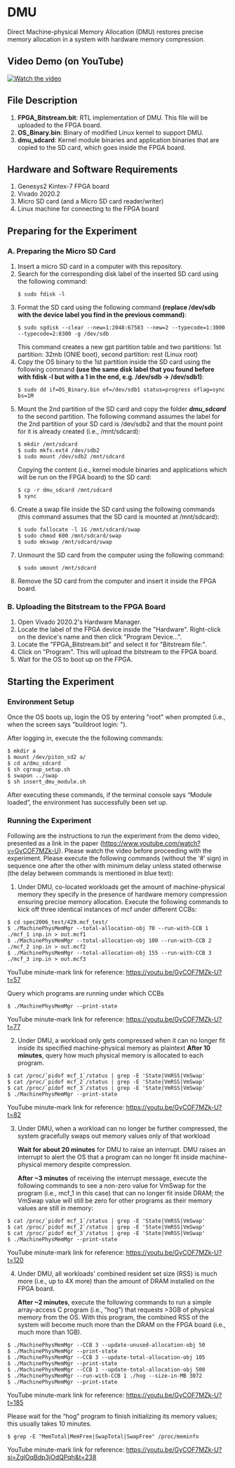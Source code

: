 # DMU
Direct Machine-physical Memory Allocation (DMU) restores precise memory allocation in a system with hardware memory compression.

## Video Demo (on YouTube)
[![Watch the video](https://img.youtube.com/vi/-1JG3JnIY3U/hqdefault.jpg)](https://youtu.be/-1JG3JnIY3U)

## File Description
1. **FPGA_Bitstream.bit**: RTL implementation of DMU. This file will be uploaded to the FPGA board.
2. **OS_Binary.bin**: Binary of modified Linux kernel to support DMU.
3. **dmu_sdcard**: Kernel module binaries and application binaries that are copied to the SD card, which goes inside the FPGA board.

## Hardware and Software Requirements
1. Genesys2 Kintex-7 FPGA board
2. Vivado 2020.2
3. Micro SD card (and a Micro SD card reader/writer)
4. Linux machine for connecting to the FPGA board

## Preparing for the Experiment
### A. Preparing the Micro SD Card
1. Insert a micro SD card in a computer with this repository.
2. Search for the corresponding disk label of the inserted SD card using the following command:
    ```
    $ sudo fdisk -l
    ```
3. Format the SD card using the following command **(replace /dev/sdb with the device label you find in the previous command)**:
    ```
    $ sudo sgdisk --clear --new=1:2048:67583 --new=2 --typecode=1:3000 --typecode=2:8300 -g /dev/sdb
    ```
    This command creates a new gpt partition table and two partitions: 1st partition: 32mb (ONIE boot), second partition: rest (Linux root)
4. Copy the OS binary to the 1st partition inside the SD card using the following command **(use the same disk label that you found before with fdisk -l but with a 1 in the end, e.g. /dev/sdb -> /dev/sdb1)**:
    ```
    $ sudo dd if=OS_Binary.bin of=/dev/sdb1 status=progress oflag=sync bs=1M
    ```
5. Mount the 2nd partition of the SD card and copy the folder  ***dmu_sdcard*** to the second partition. The following command assumes the label for the 2nd partition of your SD card is /dev/sdb2 and that the mount point for it is already created (i.e., /mnt/sdcard):
    ```
    $ mkdir /mnt/sdcard
    $ sudo mkfs.ext4 /dev/sdb2
    $ sudo mount /dev/sdb2 /mnt/sdcard
    ```
    Copying the content (i.e., kernel module binaries and applications which will be run on the FPGA board) to the SD card:
    ```
    $ cp -r dmu_sdcard /mnt/sdcard
    $ sync
    ```
6. Create a swap file inside the SD card using the following commands (this command assumes that the SD card is mounted at /mnt/sdcard):
    ```
    $ sudo fallocate -l 1G /mnt/sdcard/swap 
    $ sudo chmod 600 /mnt/sdcard/swap
    $ sudo mkswap /mnt/sdcard/swap
    ```
7. Unmount the SD card from the computer using the following command:
    ``` 
    $ sudo umount /mnt/sdcard
    ```
8. Remove the SD card from the computer and insert it inside the FPGA board.

### B. Uploading the Bitstream to the FPGA Board
1. Open Vivado 2020.2's Hardware Manager.
2. Locate the label of the FPGA device inside the "Hardware". Right-click on the device's name and then click "Program Device...". 
3. Locate the "FPGA_Bitstream.bit" and select it for "Bitstream file:".
4. Click on "Program". This will upload the bitstream to the FPGA board.
5. Wait for the OS to boot up on the FPGA.

## Starting the Experiment
### Environment Setup
Once the OS boots up, login the OS by entering "root" when prompted (i.e., when the screen says "buildroot login: ").

After logging in, execute the the following commands:
```
$ mkdir a
$ mount /dev/piton_sd2 a/
$ cd a/dmu_sdcard
$ sh cgroup_setup.sh
$ swapon ../swap
$ sh insert_dmu_module.sh
```
After executing these commands, if the terminal console says “Module loaded”, the environment has successfully been set up.

### Running the Experiment
Following are the instructions to run the experiment from the demo video, presented as a link in the paper (https://www.youtube.com/watch?v=GyCOF7MZk-U). Please watch the video before proceeding with the experiment. Please execute the following commands (without the ‘#’ sign) in sequence one after the other with minimum delay unless stated otherwise (the delay between commands is mentioned in blue text):
1. Under DMU, co-located workloads get the amount of machine-physical memory they specify in the presence of hardware memory compression ensuring precise memory allocation.
Execute the following commands to kick off three identical instances of mcf under different CCBs:
```
$ cd spec2006_test/429.mcf_test/
$ ./MachinePhysMemMgr --total-allocation-obj 70 --run-with-CCB 1 ./mcf_1 inp.in > out.mcf1
$ ./MachinePhysMemMgr --total-allocation-obj 100 --run-with-CCB 2 ./mcf_2 inp.in > out.mcf2
$ ./MachinePhysMemMgr --total-allocation-obj 155 --run-with-CCB 3 ./mcf_3 inp.in > out.mcf3
```
YouTube minute-mark link for reference: https://youtu.be/GyCOF7MZk-U?t=57 

Query which programs are running under which CCBs
```
$ ./MachinePhysMemMgr --print-state
```
YouTube minute-mark link for reference: https://youtu.be/GyCOF7MZk-U?t=77 

2. Under DMU, a workload only gets compressed when it can no longer fit inside its specified machine-physical memory as plaintext
**After 10 minutes**, query how much physical memory is allocated to each program.
```
$ cat /proc/`pidof mcf_1`/status | grep -E 'State|VmRSS|VmSwap'
$ cat /proc/`pidof mcf_2`/status | grep -E 'State|VmRSS|VmSwap'
$ cat /proc/`pidof mcf_3`/status | grep -E 'State|VmRSS|VmSwap'
$ ./MachinePhysMemMgr --print-state
```
YouTube minute-mark link for reference: https://youtu.be/GyCOF7MZk-U?t=82 


3. Under DMU, when a workload can no longer be further compressed, the system gracefully swaps out memory values only of that workload
    
    **Wait for about 20 minutes** for DMU to raise an interrupt. DMU raises an interrupt to alert the OS that a program can no longer fit inside machine-physical memory despite compression.
    
    **After ~3 minutes** of receiving the interrupt message, execute the following commands to see a non-zero value for VmSwap for the program (i.e., mcf_1 in this case) that can no longer fit inside DRAM; the VmSwap value will still be zero for other programs as their memory values are still in memory:
```
$ cat /proc/`pidof mcf_1`/status | grep -E 'State|VmRSS|VmSwap'
$ cat /proc/`pidof mcf_2`/status | grep -E 'State|VmRSS|VmSwap'
$ cat /proc/`pidof mcf_3`/status | grep -E 'State|VmRSS|VmSwap'
$ ./MachinePhysMemMgr --print-state
```
YouTube minute-mark link for reference: https://youtu.be/GyCOF7MZk-U?t=120

4. Under DMU, all workloads' combined resident set size (RSS) is much more (i.e., up to 4X more) than the amount of DRAM installed on the FPGA board.
    
    **After ~2 minutes**, execute the following commands to run a simple array-access C program (i.e., “hog”) that requests >3GB of physical memory from the OS. With this program, the combined RSS of the system will become much more than the DRAM on the FPGA board (i.e., much more than 1GB).
```
$ ./MachinePhysMemMgr --CCB 3 --update-unused-allocation-obj 50
$ ./MachinePhysMemMgr --print-state
$ ./MachinePhysMemMgr --CCB 3 --update-total-allocation-obj 105
$ ./MachinePhysMemMgr --print-state
$ ./MachinePhysMemMgr --CCB 1 --update-total-allocation-obj 500
$ ./MachinePhysMemMgr --run-with-CCB 1 ./hog --size-in-MB 3072
$ ./MachinePhysMemMgr --print-state
```
YouTube minute-mark link for reference: https://youtu.be/GyCOF7MZk-U?t=185 

Please wait for the “hog” program to finish initializing its memory values; this usually takes 10 minutes.
```
$ grep -E "MemTotal|MemFree|SwapTotal|SwapFree" /proc/meminfo
```
YouTube minute-mark link for reference: https://youtu.be/GyCOF7MZk-U?si=ZglOqBdp3jOdQPqh&t=238
